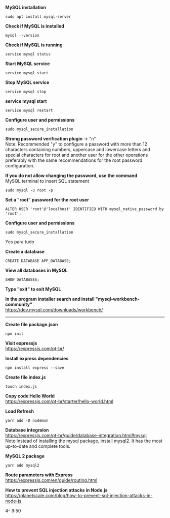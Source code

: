**MySQL installation**
```
sudo apt install mysql-server
```

**Check if MySQL is installed**
```
mysql --version
```

**Check if MySQL is running**
```
service mysql status
```

**Start MySQL service**
```
service mysql start
```

**Stop MySQL service**
```
service mysql stop
```

**service mysql start**
```
service mysql restart
```

**Configure user and permissions**
```
sudo mysql_secure_installation
```

**Strong password verification plugin** -> "n" <br>
Note: Recommended "y" to configure a password with more than 12 characters containing numbers, uppercase and lowercase letters and special characters for root and another user for the other operations preferably with the same recommendations for the root password configuration. <br>

**If you do not allow changing the password, use the command** <br>
MySQL terminal to insert SQL statement
```
sudo mysql -u root -p
```

**Set a "root" password for the root user**
```
ALTER USER 'root'@'localhost' IDENTIFIED WITH mysql_native_password by 'root';
```

**Configure user and permissions**
```
sudo mysql_secure_installation
```
Yes para tudo

**Create a database**
```
CREATE DATABASE APP_DATABASE;
```

**View all databases in MySQL**
```
SHOW DATABASES;
```

**Type "exit" to exit MySQL** <br>

**In the program installer search and install "mysql-workbench-community"** <br>
https://dev.mysql.com/downloads/workbench/

----------------------------------------------------------------------------------------

**Create file package.json**
```
npm init 
```
**Visit expressjs** <br>
https://expressjs.com/pt-br/

**Install express dependencies**
```
npm install express --save
```

**Create file index.js**
```
touch index.js
```

**Copy code Hello World** <br>
https://expressjs.com/pt-br/starter/hello-world.html

**Load Refresh**
```
yarn add -D nodemon
```

**Database integraion** <br>
https://expressjs.com/pt-br/guide/database-integration.html#mysql <br>
Note:Instead of installing the mysql package, install mysql2. It has the most up-to-date and complete tools.

**MySQL 2 package**
```
yarn add mysql2
```
**Route parameters with Express** <br>
https://expressjs.com/en/guide/routing.html

**How to prevent SQL injection attacks in Node.js** <br>
https://planetscale.com/blog/how-to-prevent-sql-injection-attacks-in-node-js

4- 9:50